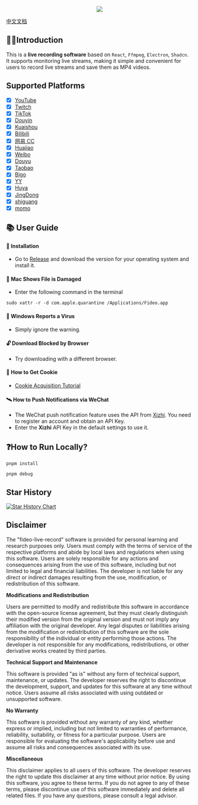 <div align=center>
<img  src="https://raw.githubusercontent.com/chenfan0/fideo-live-record/main/src/renderer/src/assets/images/light/logo.png" />
</div>

[中文文档](https://github.com/chenfan0/fideo-live-record/blob/main/README-CN.md)

## ✋🏻Introduction
This is a **live recording software** based on `React`, `Ffmpeg`, `Electron`, `Shadcn`. It supports monitoring live streams, making it simple and convenient for users to record live streams and save them as MP4 videos.

## Supported Platforms
- [x] [YouTube](https://www.youtube.com/)
- [x] [Twitch](https://www.twitch.tv/)
- [x] [TikTok](https://www.tiktok.com/live/)
- [x] [Douyin](https://live.douyin.com/)
- [x] [Kuaishou](https://live.kuaishou.com/)
- [x] [Bilibili](https://live.bilibili.com/)
- [x] [网易 CC](https://cc.163.com/)
- [x] [Huajiao](https://www.huajiao.com/)
- [x] [Weibo](https://weibo.com/l/wblive/p/show/1022:2321325052506609680949)
- [x] [Douyu](https://www.douyu.com/)
- [x] [Taobao](https://tbzb.taobao.com/)
- [x] [Bigo](https://www.bigo.tv/)
- [x] [YY](https://www.yy.com/)
- [x] [Huya](https://www.huya.com/)
- [x] [JingDong](https://lives.jd.com/?gx=RnAomTM2bDTeycsRqY1xDB5XAqGk-_s&gxd=RnAowmELOTLbyMkU_td0X9meMe1XxD0&ad_od=share&utm_source=androidapp&utm_medium=appshare&utm_campaign=t_335139774&utm_term=Wxfriends#/26510406?origin=2&appid=jdzb&sharer=jd_69imfpj372dqx7&user=zO8hBVAu84FG84VVLu%2BpjzHlo69Mkg6%2B)
- [x] [shiguang](https://www.rengzu.com/)
- [x] [momo](https://web.immomo.com/player/liveBroadcast.html#/liveBroadcast?roomid=14799927435342&src=m71000-rcmdtype999-linkmode1-seat1-modeid0-mid96765286)

## 📚 User Guide
#### 🔧 Installation
- Go to [Release](https://github.com/chenfan0/fideo-live-record/releases) and download the version for your operating system and install it.
#### 🔨 Mac Shows File is Damaged
- Enter the following command in the terminal
```shell
sudo xattr -r -d com.apple.quarantine /Applications/Fideo.app
```
#### 💉 Windows Reports a Virus
- Simply ignore the warning.

#### 🔓 Download Blocked by Browser
- Try downloading with a different browser.

#### 🍪 How to Get Cookie
- [Cookie Acquisition Tutorial](https://www.youtube.com/watch?v=sz07F5inaFg)

#### 🛰 How to Push Notifications via WeChat
- The WeChat push notification feature uses the API from [Xizhi](https://xz.qqoq.net/). You need to register an account and obtain an API Key.
- Enter the **Xizhi** API Key in the default settings to use it.

## ❓How to Run Locally?
```shell
pnpm install
```
```shell
pnpm debug
```

## Star History

[![Star History Chart](https://api.star-history.com/svg?repos=chenfan0/fideo-live-record&type=Date)](https://star-history.com/#chenfan0/fideo-live-record&Date)

## Disclaimer
The "fideo-live-record" software is provided for personal learning and research purposes only. Users must comply with the terms of service of the respective platforms and abide by local laws and regulations when using this software. Users are solely responsible for any actions and consequences arising from the use of this software, including but not limited to legal and financial liabilities. The developer is not liable for any direct or indirect damages resulting from the use, modification, or redistribution of this software.

**Modifications and Redistribution**

Users are permitted to modify and redistribute this software in accordance with the open-source license agreement, but they must clearly distinguish their modified version from the original version and must not imply any affiliation with the original developer. Any legal disputes or liabilities arising from the modification or redistribution of this software are the sole responsibility of the individual or entity performing those actions. The developer is not responsible for any modifications, redistributions, or other derivative works created by third parties.


**Technical Support and Maintenance**

This software is provided "as is" without any form of technical support, maintenance, or updates. The developer reserves the right to discontinue the development, support, and updates for this software at any time without notice. Users assume all risks associated with using outdated or unsupported software.

**No Warranty**

This software is provided without any warranty of any kind, whether express or implied, including but not limited to warranties of performance, reliability, suitability, or fitness for a particular purpose. Users are responsible for evaluating the software's applicability before use and assume all risks and consequences associated with its use.

**Miscellaneous**

This disclaimer applies to all users of this software. The developer reserves the right to update this disclaimer at any time without prior notice. By using this software, you agree to these terms. If you do not agree to any of these terms, please discontinue use of this software immediately and delete all related files. If you have any questions, please consult a legal advisor.
